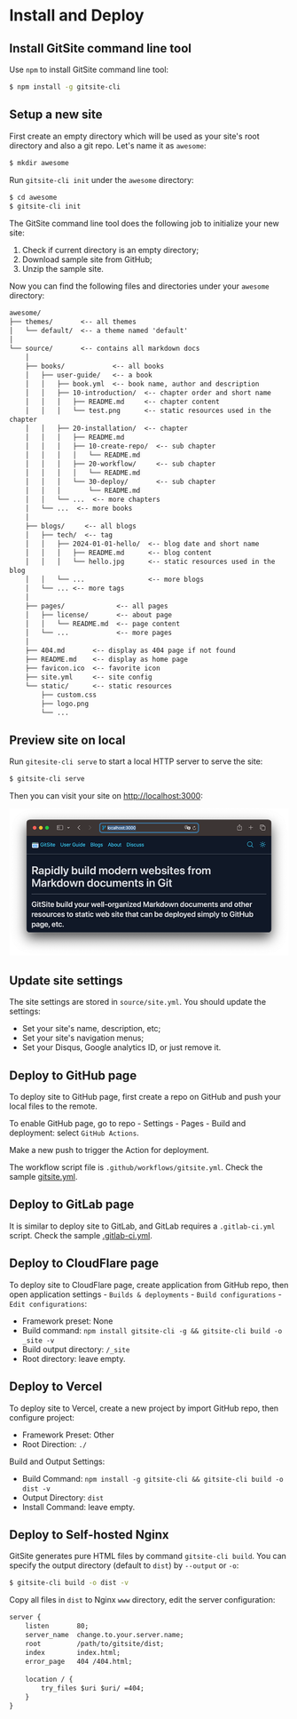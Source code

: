 # Install and Deploy

## Install GitSite command line tool

Use `npm` to install GitSite command line tool:

```bash
$ npm install -g gitsite-cli
```

## Setup a new site

First create an empty directory which will be used as your site's root directory and also a git repo. Let's name it as `awesome`:

```bash
$ mkdir awesome
```

Run `gitsite-cli init` under the `awesome` directory:

```bash
$ cd awesome
$ gitsite-cli init
```

The GitSite command line tool does the following job to initialize your new site:

1. Check if current directory is an empty directory;
2. Download sample site from GitHub;
3. Unzip the sample site.

Now you can find the following files and directories under your `awesome` directory:

```ascii
awesome/
├── themes/       <-- all themes
│   └── default/  <-- a theme named 'default'
│
└── source/       <-- contains all markdown docs
    │
    ├── books/            <-- all books
    │   ├── user-guide/   <-- a book
    │   │   ├── book.yml  <-- book name, author and description
    │   │   ├── 10-introduction/  <-- chapter order and short name
    │   │   │   ├── README.md     <-- chapter content
    │   │   │   └── test.png      <-- static resources used in the chapter
    │   │   ├── 20-installation/  <-- chapter
    │   │   │   ├── README.md
    │   │   │   ├── 10-create-repo/  <-- sub chapter
    │   │   │   │   └── README.md
    │   │   │   ├── 20-workflow/     <-- sub chapter
    │   │   │   │   └── README.md
    │   │   │   └── 30-deploy/       <-- sub chapter
    │   │   │       └── README.md
    │   │   └── ...  <-- more chapters
    │   └── ...  <-- more books
    │
    ├── blogs/     <-- all blogs
    │   ├── tech/  <-- tag
    │   │   ├── 2024-01-01-hello/  <-- blog date and short name
    │   │   │   ├── README.md      <-- blog content
    │   │   │   └── hello.jpg      <-- static resources used in the blog
    │   │   └── ...                <-- more blogs
    │   └── ... <-- more tags
    │
    ├── pages/             <-- all pages
    │   ├── license/       <-- about page
    │   │   └── README.md  <-- page content
    │   └── ...            <-- more pages
    │
    ├── 404.md       <-- display as 404 page if not found
    ├── README.md    <-- display as home page
    ├── favicon.ico  <-- favorite icon
    ├── site.yml     <-- site config
    └── static/      <-- static resources
        ├── custom.css
        ├── logo.png
        └── ...
```

## Preview site on local

Run `gitesite-cli serve` to start a local HTTP server to serve the site:

```bash
$ gitsite-cli serve
```

Then you can visit your site on [http://localhost:3000](http://localhost:3000):

![Home page](home.png)

## Update site settings

The site settings are stored in `source/site.yml`. You should update the settings:

- Set your site's name, description, etc;
- Set your site's navigation menus;
- Set your Disqus, Google analytics ID, or just remove it.

## Deploy to GitHub page

To deploy site to GitHub page, first create a repo on GitHub and push your local files to the remote.

To enable GitHub page, go to repo - Settings - Pages - Build and deployment: select `GitHub Actions`.

Make a new push to trigger the Action for deployment.

The workflow script file is `.github/workflows/gitsite.yml`. Check the sample [gitsite.yml](https://github.com/michaelliao/gitsite/blob/main/.github/workflows/gitsite.yml).

## Deploy to GitLab page

It is similar to deploy site to GitLab, and GitLab requires a `.gitlab-ci.yml` script. Check the sample [.gitlab-ci.yml](https://gitlab.com/cryptomichael/gitsite/-/blob/main/.gitlab-ci.yml?ref_type=heads).

## Deploy to CloudFlare page

To deploy site to CloudFlare page, create application from GitHub repo, then open application settings - `Builds & deployments` - `Build configurations` - `Edit configurations`:

- Framework preset: None
- Build command: `npm install gitsite-cli -g && gitsite-cli build -o _site -v`
- Build output directory: `/_site`
- Root directory: leave empty.

## Deploy to Vercel

To deploy site to Vercel, create a new project by import GitHub repo, then configure project:

- Framework Preset: Other
- Root Direction: `./`

Build and Output Settings:

- Build Command: `npm install -g gitsite-cli && gitsite-cli build -o dist -v`
- Output Directory: `dist`
- Install Command: leave empty.

## Deploy to Self-hosted Nginx

GitSite generates pure HTML files by command `gitsite-cli build`. You can specify the output directory (default to `dist`) by `--output` or `-o`:

```bash
$ gitsite-cli build -o dist -v
```

Copy all files in `dist` to Nginx `www` directory, edit the server configuration:

```
server {
    listen       80;
    server_name  change.to.your.server.name;
    root         /path/to/gitsite/dist;
    index        index.html;
    error_page   404 /404.html;

    location / {
        try_files $uri $uri/ =404;
    }
}
```
